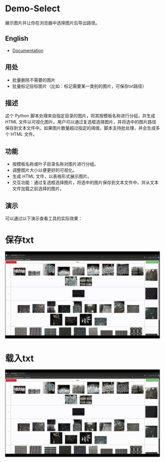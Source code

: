 # Demo-Select
展示图片并让你在浏览器中选择图片后导出路径。

## English
- [Documentation](README.md)  

## 用处
- 批量删除不需要的图片
- 批量标记目标图片（比如：标记需要某一类别的图片，可保存txt路径）
  
## 描述
这个 Python 脚本处理来自指定目录的图片，将其按模板名称进行分组，并生成 HTML 文件以可视化图片。用户可以通过复选框选择图片，并将选中的图片路径保存到文本文件中。如果图片数量超过指定的阈值，脚本支持批处理，并会生成多个 HTML 文件。

## 功能
- 按模板名称或叶子目录名称对图片进行分组。
- 调整图片大小以便更好的可视化。
- 生成 HTML 文件，以表格形式展示图片。
- 交互功能：通过复选框选择图片，将选中的图片保存到文本文件中，并从文本文件加载之前选择的图片。

## 演示
可以通过以下演示查看工具的实际效果：

# 保存txt
![演示 GIF](GIF_1.gif)

# 载入txt
![演示 GIF](GIF_1.gif)
